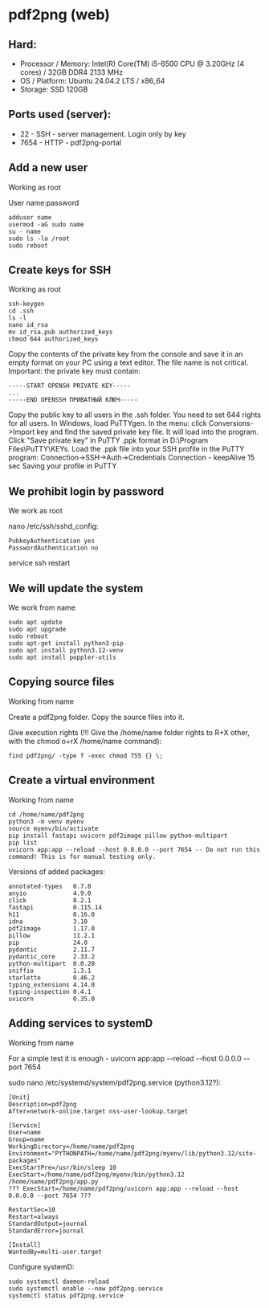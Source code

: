# pdf2png (web)

## Hard:
- Processor / Memory: Intel(R) Core(TM) i5-6500 CPU @ 3.20GHz (4 cores) / 32GB DDR4 2133 MHz
- OS / Platform: Ubuntu 24.04.2 LTS / x86_64
- Storage: SSD 120GB

## Ports used (server):
- 22 - SSH - server management. Login only by key
- 7654 - HTTP - pdf2png-portal

## Add a new user
Working as root

User name:password
```
adduser name
usermod -aG sudo name
su - name
sudo ls -la /root
sudo reboot
```

## Create keys for SSH
Working as root

```
ssh-keygen
cd .ssh
ls -l
nano id_rsa
mv id_rsa.pub authorized_keys
chmod 644 authorized_keys
```
Copy the contents of the private key from the console and save it in an empty format on your PC using a text editor.
The file name is not critical. Important: the private key must contain:
```
-----START OPENSH PRIVATE KEY-----
...
-----END OPENSSH ПРИВАТНЫЙ КЛЮЧ-----
```
Copy the public key to all users in the .ssh folder.
You need to set 644 rights for all users.
In Windows, load PuTTYgen. In the menu: click Conversions->Import key and find the saved private key file.
It will load into the program. Click "Save private key" in PuTTY .ppk format in D:\Program Files\PuTTY\KEYs.
Load the .ppk file into your SSH profile in the PuTTY program: Connection->SSH->Auth->Credentials
Connection - keepAlive 15 sec
Saving your profile in PuTTY

## We prohibit login by password
We work as root

nano /etc/ssh/sshd_config:
```
PubkeyAuthentication yes
PasswordAuthentication no
```
service ssh restart

## We will update the system
We work from name
```
sudo apt update
sudo apt upgrade
sudo reboot
sudo apt-get install python3-pip
sudo apt install python3.12-venv
sudo apt install poppler-utils
```

## Copying source files
Working from name

Create a pdf2png folder. Copy the source files into it.

Give execution rights (!!! Give the /home/name folder rights to R+X other, with the chmod o+rX /home/name command):
```
find pdf2png/ -type f -exec chmod 755 {} \;
```

## Create a virtual environment
Working from name

```
cd /home/name/pdf2png
python3 -m venv myenv
source myenv/bin/activate
pip install fastapi uvicorn pdf2image pillow python-multipart
pip list
uvicorn app:app --reload --host 0.0.0.0 --port 7654 -- Do not run this command! This is for manual testing only.
```

Versions of added packages:
```
annotated-types   0.7.0
anyio             4.9.0
click             8.2.1
fastapi           0.115.14
h11               0.16.0
idna              3.10
pdf2image         1.17.0
pillow            11.2.1
pip               24.0
pydantic          2.11.7
pydantic_core     2.33.2
python-multipart  0.0.20
sniffio           1.3.1
starlette         0.46.2
typing_extensions 4.14.0
typing-inspection 0.4.1
uvicorn           0.35.0
```

## Adding services to systemD
Working from name

For a simple test it is enough - uvicorn app:app --reload --host 0.0.0.0 --port 7654

sudo nano /etc/systemd/system/pdf2png.service (python3.12?):
```
[Unit]
Description=pdf2png
After=network-online.target nss-user-lookup.target

[Service]
User=name
Group=name
WorkingDirectory=/home/name/pdf2png
Environment="PYTHONPATH=/home/name/pdf2png/myenv/lib/python3.12/site-packages"
ExecStartPre=/usr/bin/sleep 10
ExecStart=/home/name/pdf2png/myenv/bin/python3.12 /home/name/pdf2png/app.py
??? ExecStart=/home/name/pdf2png/uvicorn app:app --reload --host 0.0.0.0 --port 7654 ???

RestartSec=10
Restart=always
StandardOutput=journal
StandardError=journal

[Install]
WantedBy=multi-user.target
```

Configure systemD:
```
sudo systemctl daemon-reload
sudo systemctl enable --now pdf2png.service
systemctl status pdf2png.service
```
